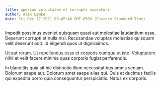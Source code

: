 ```yaml
---
title: aperiam voluptatem et corrupti excepturi
author: Alex Lemke
date: Fri Dec 17 2021 09:45:48 GMT-0500 (Eastern Standard Time)
---
```

Impedit possimus eveniet quisquam quasi aut molestiae laudantium esse. Deserunt corrupti et nulla nisi. Recusandae voluptas molestiae quisquam velit deserunt odit. Id eligendi quos ut dignissimos.

 Ut aut rerum. Ut repellendus esse et corporis cumque ut iste. Voluptatem nihil et velit facere minima quas corporis fugiat perferendis.

 In blanditiis quia sit hic distinctio illum necessitatibus omnis veniam. Dolorum saepe aut. Dolorum amet saepe alias qui. Quis et ducimus facilis qui expedita porro quia consequuntur perspiciatis. Natus ex corporis.